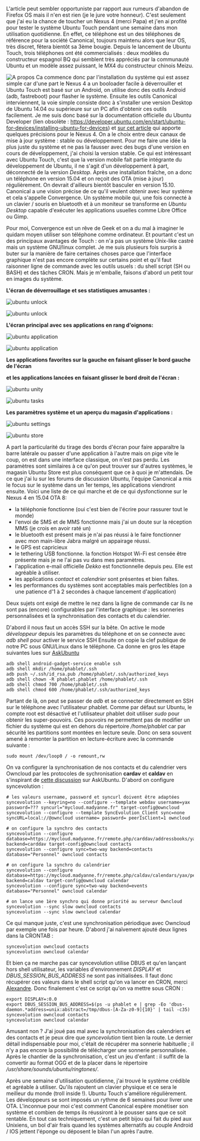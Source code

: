<!-- title: Retour d'expérience Ubuntu Touch -->
<!-- category: Mobilité -->
<!-- tag: planet -->

L'article peut sembler opportuniste par rapport aux rumeurs d'abandon de
Firefox OS mais il n'en est rien<!-- more --> (je le jure votre honneur). C'est seulement
que j'ai eu la chance de toucher un Nexus 4 (merci Papa) et j'en ai profité
pour tester le système Ubuntu Touch pendant une semaine dans mon utilisation
quotidienne. En effet, ce téléphone est un des téléphones de référence pour la
société Canonical, toujours maintenu alors que leur OS, très discret, fêtera
bientôt sa 3ème bougie. Depuis le lancement de Ubuntu Touch, trois téléphones
ont été commercialisés : deux modèles du constructeur espagnol BQ qui semblent
très appréciés par la communauté Ubuntu et un modèle assez puissant, le MX4 du
constructeur chinois Meizu.

![A propos](/images/2015/ubuntu-about.png#left) Ca commence donc par l'installation du système qui est assez
simple car d'une part le Nexus 4 a un booloader facile à déverrouiller et
Ubuntu Touch est basé sur un Android, on utilise donc des outils Android (adb,
fastreboot) pour flasher le système. Ensuite les outils Canonical
interviennent, la voie simple consiste donc à s'installer une version Desktop
de Ubuntu 14.04 ou supérieure sur un PC afin d'obtenir ces outils facilement.
Je me suis donc basé sur la documentation officielle du Ubuntu
Developer (lien obsolète : https://developer.ubuntu.com/en/start/ubuntu-for-devices/installing-ubuntu-for-devices)
et [sur cet article](http://www.pcadvisor.co.uk/how-to/linux/how-install-ubuntu-touch-image-3531970)
qui apporte quelques précisions pour le Nexus 4. On a le choix entre deux
canaux de mise à jour système : stable ou développement.  Pour me faire une
idée la plus juste du système et ne pas la fausser avec des bugs d'une version
en cours de développement, j'ai choisi la version stable. Ce qui est
intéressant avec Ubuntu Touch, c'est que la version mobile fait partie
intégrante du développement de Ubuntu, il ne s'agit d'un développement à part,
déconnecté de la version *Desktop*. Après une installation fraîche, on a donc
un téléphone en version 15.04 et on reçoit des OTA (mise à jour) régulièrement.
On devrait d'ailleurs bientôt basculer en version 15.10. Canonical a une vision
précise de ce qu'il veulent obtenir avec leur système et cela s'appelle
Convergence. Un système mobile qui, une fois connecté à un clavier / souris en
bluetooth et à un moniteur se transforme en *Ubuntu Desktop* capable d'exécuter
les applications usuelles comme Libre Office ou Gimp.

Pour moi, Convergence est un rêve de Geek et on a du mal à imaginer le quidam
moyen utiliser son téléphone comme ordinateur. Et pourtant c'est un des
principaux avantages de Touch : on n'a pas un système Unix-like castré mais un
système GNU/linux complet. Je me suis plusieurs fois surpris à buter sur la
manière de faire certaines choses parce que l'interface graphique n'est pas
encore complète sur certains point et qu'il faut raisonner ligne de commande
avec les outils usuels : du shell script (SH ou BASH) et des tâches CRON. Mais
je m'emballe, faisons d'abord un petit tour en images du système.

**L'écran de déverrouillage et ses statistiques amusantes :**

![ubuntu unlock](/images/2015/ubuntu-unlock1.png)

![ubuntu unlock](/images/2015/ubuntu-unlock2.png)

**L'écran principal avec ses applications en rang d'oignons:**

![ubuntu application](/images/2015/ubuntu-appli1.png)

![ubuntu application](/images/2015/ubuntu-appli2.png)

**Les applications favorites sur la gauche en faisant glisser le bord gauche de l'écran**

**et les applications lancées en faisant glisser le bord droit de l'écran :**

![ubuntu unity](/images/2015/ubuntu-unity.png)

![ubuntu tasks](/images/2015/ubuntu-tasks.png)

**Les paramètres système et un aperçu du magasin d'applications :**


![ubuntu settings](/images/2015/ubuntu-settings.png)

![ubuntu store](/images/2015/ubuntu-store.png)

A part la particularité du tirage des bords d'écran pour faire apparaître la
barre latérale ou passer d'une application à l'autre mais on pige vite le coup,
on est dans une interface classique, on n'est pas perdu. Les paramètres sont
similaires à ce qu'on peut trouver sur d'autres systèmes, le magasin Ubuntu
Store est plus conséquent que ce à quoi je m'attendais. De ce que j'ai lu sur
les forums de discussion Ubuntu, l'équipe Canonical a mis le focus sur le
système dans un 1er temps, les applications viendront ensuite. Voici une liste
de ce qui marche et de ce qui dysfonctionne sur le Nexus 4 en 15.04 OTA 8:

- la téléphonie fonctionne (oui c'est bien de l'écrire pour rassurer tout le
  monde)
- l'envoi de SMS et de MMS fonctionne mais j'ai un doute sur la réception MMS
  (je crois en avoir raté un)
- le bluetooth est présent mais je n'ai pas réussi à le faire fonctionner avec
  mon main-libre Jabra malgré un appairage réussi.
- le GPS est capricieux
- le tethering USB fonctionne. la fonction Hotspot Wi-Fi est censée être
  présente mais je ne l'ai pas vu dans mes paramètres.
- l'application e-mail officielle *Dekko* est fonctionnelle depuis peu. Elle est
  agréable à utiliser.
- les applications *contact* et *calendrier* sont présentes et bien faîtes.
- les performances du systèmes sont acceptables mais perfectibles (on a une
  patience d'1 à 2 secondes à chaque lancement d'application)

Deux sujets ont exigé de mettre le nez dans la ligne de commande car ils ne
sont pas (encore) configurables par l'interface graphique : les sonneries
personnalisées et la synchronisation des contacts et du calendrier.

D'abord il nous faut un accès SSH sur la bête. On active le mode *développeur*
depuis les paramètres du téléphone et on se connecte avec *adb shell* pour
activer le service SSH  Ensuite on copie la clef publique de notre PC sous
GNU/Linux dans le téléphone. Ca donne en gros les étape suivantes lues sur
[AskUbuntu](http://askubuntu.com/questions/348714/how-can-i-access-my-ubuntu-phone-over-ssh)

    adb shell android-gadget-service enable ssh
    adb shell mkdir /home/phablet/.ssh
    adb push ~/.ssh/id_rsa.pub /home/phablet/.ssh/authorized_keys
    adb shell chown -R phablet.phablet /home/phablet/.ssh
    adb shell chmod 700 /home/phablet/.ssh
    adb shell chmod 600 /home/phablet/.ssh/authorized_keys

Partant de là, on peut se passer de *adb* et se connecter directement en SSH sur
le téléphone avec l'utilisateur phablet. Comme par défaut sur Ubuntu, le compte
root est désactivé et l'utilisateur phablet doit utiliser *sudo* pour obtenir
les super-pouvoirs. Ces pouvoirs ne permettent pas de modifier un fichier du
système qui est en dehors du répertoire */home/phablet* car par sécurité les
partitions sont montées en lecture seule. Donc on sera souvent amené à remonter
la partition en lecture-écriture avec la commande suivante :

    sudo mount /dev/loop0 / -o remount,rw

On va configurer la synchronisation de nos contacts et du calendrier vers
Owncloud par les protocoles de sychronisation **cardav** et **caldav** en
s'inspirant de [cette
discussion](http://askubuntu.com/questions/360466/ubuntu-touch-officially-launched-version-how-to-sync-contacts)
sur AskUbuntu. D'abord on configure syncevolution :

```shell
# les valeurs username, password et syncurl doivent être adaptées
syncevolution --keyring=no --configure --template webdav username=yax password=??? syncurl="mycloud.madyanne.fr" target-config@owncloud
syncevolution --configure --template SyncEvolution_Client sync=none syncURL=local://@owncloud username= password= peerIsClient=1 owncloud

# on configure la synchro des contacts
syncevolution --configure database=https://mycloud.madyanne.fr/remote.php/carddav/addressbooks/yax/contacts backend=carddav target-config@owncloud contacts
syncevolution --configure sync=two-way backend=contacts database="Personnel" owncloud contacts

# on configure la synchro du calendrier
syncevolution --configure database=https://mycloud.madyanne.fr/remote.php/caldav/calendars/yax/personnel backend=caldav target-config@owncloud calendar
syncevolution --configure sync=two-way backend=events database="Personnel" owncloud calendar

# on lance une 1ère synchro qui donne priorité au serveur Owncloud
syncevolution --sync slow owncloud contacts
syncevolution --sync slow owncloud calendar
```

Ce qui manque juste, c'est une
synchronisation périodique avec Owncloud par exemple une fois par heure.
D'abord j'ai naïvement ajouté deux lignes dans la CRONTAB :

    syncevolution owncloud contacts
    syncevolution owncloud calendar

Et bien ça ne marche pas car syncevolution utilise DBUS et qu'en lançant hors
shell utilisateur, les variables d'environnement *DISPLAY* et
*DBUS_SESSION_BUS_ADDRESS* ne sont pas initialisées. Il faut donc récupérer ces
valeurs dans le shell script qu'on va lancer en CRON, merci
[Alexandre](http://askubuntu.com/questions/611761/syncevolution-in-cronjob-to-sync-the-ubuntu-phone-via-caldav-arddav).
Donc finalement c'est ce script qu'on va mettre sous CRON :

```shell
export DISPLAY=:0.0
export DBUS_SESSION_BUS_ADDRESS=$(ps -u phablet e | grep -Eo 'dbus-daemon.*address=unix:abstract=/tmp/dbus-[A-Za-z0-9]{10}' | tail -c35)
syncevolution owncloud contacts
syncevolution owncloud calendar
```

Amusant non ? J'ai joué pas mal avec la synchronisation des calendriers et des
contacts et je peux dire que *syncevolution* tient bien la route. Le dernier
détail indispensable pour moi, c'était de récupérer ma sonnerie habituelle ; il
n'y a pas encore la possibilité de télécharger une sonnerie personnalisée.
Après le chantier de la synchronisation, c'est un jeu d'enfant : il suffit de
la convertir au format OGG et de la placer dans le répertoire
*/usr/share/sounds/ubuntu/ringtones/*.

Après une semaine d'utilisation quotidienne, j'ai trouvé le système crédible et
agréable à utiliser. Qu'ils rajoutent un clavier physique et ce sera le
meilleur du monde (troll inside !). Ubuntu Touch s'améliore régulièrement. Les
développeurs se sont imposés un rythme de 6 semaines pour livrer une OTA.
L'inconnue pour moi c'est comment Canonical espère monétiser son système et
combien de temps ils réussiront à le pousser sans que ce soit rentable. En tout
cas techniquement, c'est un petit bijou qui fait du pied aux Unixiens, un bol
d'air frais quand les systèmes alternatifs au couple Android / IOS jettent
l'éponge ou déposent le bilan l'un après l'autre.
